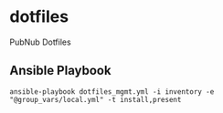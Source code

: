 # dotfiles
PubNub Dotfiles


## Ansible Playbook

```
ansible-playbook dotfiles_mgmt.yml -i inventory -e "@group_vars/local.yml" -t install,present
```
